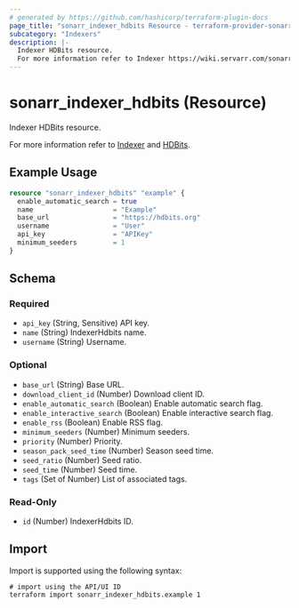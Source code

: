 ```yaml
---
# generated by https://github.com/hashicorp/terraform-plugin-docs
page_title: "sonarr_indexer_hdbits Resource - terraform-provider-sonarr"
subcategory: "Indexers"
description: |-
  Indexer HDBits resource.
  For more information refer to Indexer https://wiki.servarr.com/sonarr/settings#indexers and HDBits https://wiki.servarr.com/sonarr/supported#hdbits.
---
```


# sonarr_indexer_hdbits (Resource)

<!-- subcategory:Indexers -->Indexer HDBits resource.
For more information refer to [Indexer](https://wiki.servarr.com/sonarr/settings#indexers) and [HDBits](https://wiki.servarr.com/sonarr/supported#hdbits).

## Example Usage

```terraform
resource "sonarr_indexer_hdbits" "example" {
  enable_automatic_search = true
  name                    = "Example"
  base_url                = "https://hdbits.org"
  username                = "User"
  api_key                 = "APIKey"
  minimum_seeders         = 1
}
```

<!-- schema generated by tfplugindocs -->
## Schema

### Required

- `api_key` (String, Sensitive) API key.
- `name` (String) IndexerHdbits name.
- `username` (String) Username.

### Optional

- `base_url` (String) Base URL.
- `download_client_id` (Number) Download client ID.
- `enable_automatic_search` (Boolean) Enable automatic search flag.
- `enable_interactive_search` (Boolean) Enable interactive search flag.
- `enable_rss` (Boolean) Enable RSS flag.
- `minimum_seeders` (Number) Minimum seeders.
- `priority` (Number) Priority.
- `season_pack_seed_time` (Number) Season seed time.
- `seed_ratio` (Number) Seed ratio.
- `seed_time` (Number) Seed time.
- `tags` (Set of Number) List of associated tags.

### Read-Only

- `id` (Number) IndexerHdbits ID.

## Import

Import is supported using the following syntax:

```shell
# import using the API/UI ID
terraform import sonarr_indexer_hdbits.example 1
```
